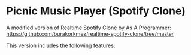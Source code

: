 # Picnic Music Player (Spotify Clone)

A modified version of Realtime Spotify Clone by As A Programmer: https://github.com/burakorkmez/realtime-spotify-clone/tree/master

This version includes the following features:
